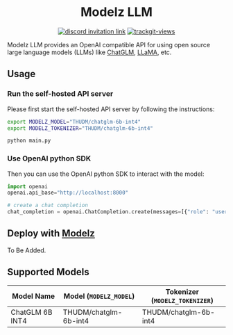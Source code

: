 <div align="center">

# Modelz LLM

</div>

<p align=center>
<a href="https://discord.gg/KqswhpVgdU"><img alt="discord invitation link" src="https://dcbadge.vercel.app/api/server/KqswhpVgdU?style=flat"></a>
<a href="https://twitter.com/TensorChord"><img src="https://img.shields.io/twitter/follow/tensorchord?style=social" alt="trackgit-views" /></a>
</p>

Modelz LLM provides an OpenAI compatible API for using open source large language models (LLMs) like [ChatGLM](https://github.com/THUDM/ChatGLM-6B), [LLaMA](https://ai.facebook.com/blog/large-language-model-llama-meta-ai/), etc.

## Usage

### Run the self-hosted API server

Please first start the self-hosted API server by following the instructions:

```bash
export MODELZ_MODEL="THUDM/chatglm-6b-int4"
export MODELZ_TOKENIZER="THUDM/chatglm-6b-int4"

python main.py
```

### Use OpenAI python SDK

Then you can use the OpenAI python SDK to interact with the model:

```python
import openai
openai.api_base="http://localhost:8000"

# create a chat completion
chat_completion = openai.ChatCompletion.create(messages=[{"role": "user", "content": "Hello world"}])
```

## Deploy with [Modelz](https://docs.modelz.ai)

To Be Added.

## Supported Models

| Model Name | Model (`MODELZ_MODEL`) | Tokenizer (`MODELZ_TOKENIZER`) |
| ---------- | ------------ | ---------------- |
| ChatGLM 6B INT4    | THUDM/chatglm-6b-int4 | THUDM/chatglm-6b-int4 |
